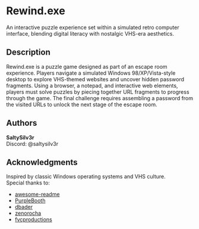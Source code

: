 # Rewind.exe  

An interactive puzzle experience set within a simulated retro computer interface, blending digital literacy with nostalgic VHS-era aesthetics.  

## Description  

Rewind.exe is a puzzle game designed as part of an escape room experience. Players navigate a simulated Windows 98/XP/Vista-style desktop to explore VHS-themed websites and uncover hidden password fragments. Using a browser, a notepad, and interactive web elements, players must solve puzzles by piecing together URL fragments to progress through the game. The final challenge requires assembling a password from the visited URLs to unlock the next stage of the escape room.  

## Authors  

**SaltySilv3r**  
Discord: @saltysilv3r  

## Acknowledgments  

Inspired by classic Windows operating systems and VHS culture.  
Special thanks to:  
* [awesome-readme](https://github.com/matiassingers/awesome-readme)  
* [PurpleBooth](https://gist.github.com/PurpleBooth/109311bb0361f32d87a2)  
* [dbader](https://github.com/dbader/readme-template)  
* [zenorocha](https://gist.github.com/zenorocha/4526327)  
* [fvcproductions](https://gist.github.com/fvcproductions/1bfc2d4aecb01a834b46)  
